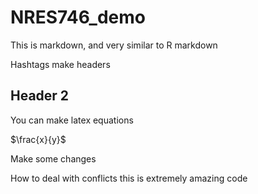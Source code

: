 # NRES746_demo
This is markdown, and very similar to R markdown

Hashtags make headers
## Header 2

You can make latex equations

$\frac{x}{y}$

Make some changes

How to deal with conflicts
this is extremely amazing code
